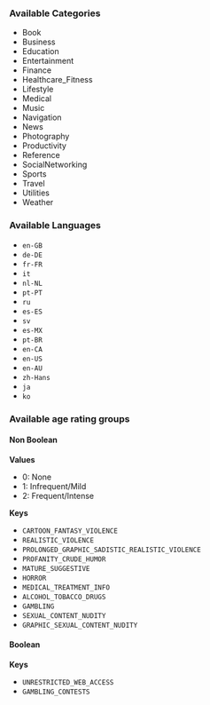 ### Available Categories

- Book
- Business
- Education
- Entertainment
- Finance
- Healthcare_Fitness
- Lifestyle
- Medical
- Music
- Navigation
- News
- Photography
- Productivity
- Reference
- SocialNetworking
- Sports
- Travel
- Utilities
- Weather

### Available Languages

- `en-GB`
- `de-DE`
- `fr-FR`
- `it`
- `nl-NL`
- `pt-PT`
- `ru`
- `es-ES`
- `sv`
- `es-MX`
- `pt-BR`
- `en-CA`
- `en-US`
- `en-AU`
- `zh-Hans`
- `ja`
- `ko`

### Available age rating groups

#### Non Boolean

**Values**

- 0: None
- 1: Infrequent/Mild
- 2: Frequent/Intense

**Keys**

- `CARTOON_FANTASY_VIOLENCE`
- `REALISTIC_VIOLENCE`
- `PROLONGED_GRAPHIC_SADISTIC_REALISTIC_VIOLENCE`
- `PROFANITY_CRUDE_HUMOR`
- `MATURE_SUGGESTIVE`
- `HORROR`
- `MEDICAL_TREATMENT_INFO`
- `ALCOHOL_TOBACCO_DRUGS`
- `GAMBLING`
- `SEXUAL_CONTENT_NUDITY`
- `GRAPHIC_SEXUAL_CONTENT_NUDITY`

#### Boolean

**Keys**

- `UNRESTRICTED_WEB_ACCESS`
- `GAMBLING_CONTESTS`

